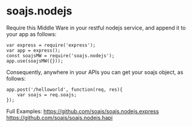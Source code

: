 # soajs.nodejs

Require this Middle Ware in your restful nodejs service, and append it to your app as follows:

```
var express = require('express');
var app = express();
const soajsMW = require('soajs.nodejs');
app.use(soajsMW({}));
```

Consequently, anywhere in your APIs you can get your soajs object, as follows:

```
app.post('/helloworld', function(req, res){
	var soajs = req.soajs;
});
```

Full Examples:
https://github.com/soajs/soajs.nodejs.express
https://github.com/soajs/soajs.nodejs.hapi
